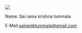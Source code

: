 
![](https://user-images.githubusercontent.com/34177350/35081986-e52dbc8c-fbdc-11e7-9742-6b52de57268d.png)


Name: Sai rama krishna tummala

E-Mail:sairamktummala@gmail.com
